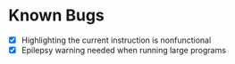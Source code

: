 # Known Bugs

- [X] Highlighting the current instruction is nonfunctional
- [X] Epilepsy warning needed when running large programs
